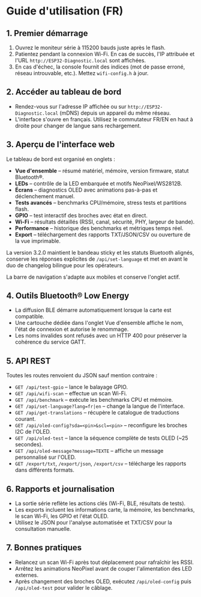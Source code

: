 # Guide d'utilisation (FR)

## 1. Premier démarrage
1. Ouvrez le moniteur série à 115200 bauds juste après le flash.
2. Patientez pendant la connexion Wi-Fi. En cas de succès, l'IP attribuée et l'URL `http://ESP32-Diagnostic.local` sont affichées.
3. En cas d'échec, la console fournit des indices (mot de passe erroné, réseau introuvable, etc.). Mettez `wifi-config.h` à jour.

## 2. Accéder au tableau de bord
- Rendez-vous sur l'adresse IP affichée ou sur `http://ESP32-Diagnostic.local` (mDNS) depuis un appareil du même réseau.
- L'interface s'ouvre en français. Utilisez le commutateur FR/EN en haut à droite pour changer de langue sans rechargement.

## 3. Aperçu de l'interface web
Le tableau de bord est organisé en onglets :
- **Vue d'ensemble** – résumé matériel, mémoire, version firmware, statut Bluetooth®.
- **LEDs** – contrôle de la LED embarquée et motifs NeoPixel/WS2812B.
- **Écrans** – diagnostics OLED avec animations pas-à-pas et déclenchement manuel.
- **Tests avancés** – benchmarks CPU/mémoire, stress tests et partitions flash.
- **GPIO** – test interactif des broches avec état en direct.
- **Wi-Fi** – résultats détaillés (RSSI, canal, sécurité, PHY, largeur de bande).
- **Performance** – historique des benchmarks et métriques temps réel.
- **Export** – téléchargement des rapports TXT/JSON/CSV ou ouverture de la vue imprimable.

La version 3.2.0 maintient le bandeau sticky et les statuts Bluetooth alignés, conserve les réponses explicites de `/api/set-language` et met en avant le duo de changelog bilingue pour les opérateurs.

La barre de navigation s'adapte aux mobiles et conserve l'onglet actif.

## 4. Outils Bluetooth® Low Energy
- La diffusion BLE démarre automatiquement lorsque la carte est compatible.
- Une cartouche dédiée dans l'onglet Vue d'ensemble affiche le nom, l'état de connexion et autorise le renommage.
- Les noms invalides sont refusés avec un HTTP 400 pour préserver la cohérence du service GATT.

## 5. API REST
Toutes les routes renvoient du JSON sauf mention contraire :
- `GET /api/test-gpio` – lance le balayage GPIO.
- `GET /api/wifi-scan` – effectue un scan Wi-Fi.
- `GET /api/benchmark` – exécute les benchmarks CPU et mémoire.
- `GET /api/set-language?lang=fr|en` – change la langue de l'interface.
- `GET /api/get-translations` – récupère le catalogue de traductions courant.
- `GET /api/oled-config?sda=<pin>&scl=<pin>` – reconfigure les broches I2C de l'OLED.
- `GET /api/oled-test` – lance la séquence complète de tests OLED (~25 secondes).
- `GET /api/oled-message?message=TEXTE` – affiche un message personnalisé sur l'OLED.
- `GET /export/txt`, `/export/json`, `/export/csv` – télécharge les rapports dans différents formats.

## 6. Rapports et journalisation
- La sortie série reflète les actions clés (Wi-Fi, BLE, résultats de tests).
- Les exports incluent les informations carte, la mémoire, les benchmarks, le scan Wi-Fi, les GPIO et l'état OLED.
- Utilisez le JSON pour l'analyse automatisée et TXT/CSV pour la consultation manuelle.

## 7. Bonnes pratiques
- Relancez un scan Wi-Fi après tout déplacement pour rafraîchir les RSSI.
- Arrêtez les animations NeoPixel avant de couper l'alimentation des LED externes.
- Après changement des broches OLED, exécutez `/api/oled-config` puis `/api/oled-test` pour valider le câblage.
